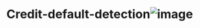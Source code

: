 # Credit-default-detection![image](https://user-images.githubusercontent.com/108329137/225987443-d4577b59-5758-4823-a1c9-2b0c15d121f3.png)
